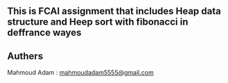 ## This is FCAI assignment that includes Heap data structure and Heep sort with fibonacci in deffrance wayes
## Authers
  Mahmoud Adam : mahmoudadam5555@gmail.com
